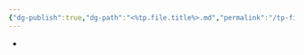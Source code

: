 ```yaml
---
{"dg-publish":true,"dg-path":"<%tp.file.title%>.md","permalink":"/tp-file-title/","hide":true,"tags":["programation","CSS","DVC/RWD/2","publish"]}
---
```



[^1]: [[Inputs/Course/Responsive Web Disign/Responsive Web Disign\|Responsive Web Disign]] - Cap 2

- 